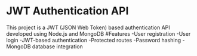 # JWT Authentication API
This project is a JWT (JSON Web Token) based authentication API developed using Node.js and MongoDB
#Features
-User registration
-User login
-JWT-based authentication
-Protected routes
-Password hashing
-MongoDB database integration
